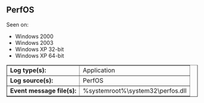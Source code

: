 ## PerfOS

Seen on:
* Windows 2000
* Windows 2003
* Windows XP 32-bit
* Windows XP 64-bit

<table border="1" class="docutils">
  <tbody>
    <tr>
      <td><b>Log type(s):</b></td>
      <td>Application</td>
    </tr>
    <tr>
      <td><b>Log source(s):</b></td>
      <td>PerfOS</td>
    </tr>
    <tr>
      <td><b>Event message file(s):</b></td>
      <td>%systemroot%\system32\perfos.dll</td>
    </tr>
  </tbody>
</table>

&nbsp;

